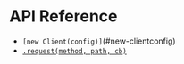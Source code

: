 # API Reference

- `[new Client(config)]`(#new-clientconfig)
- [`.request(method, path, cb)`](#requestmethod-path-cb)
